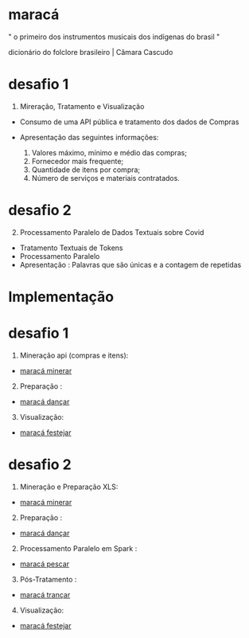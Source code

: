 # maracá

" o primeiro dos instrumentos musicais dos indígenas do brasil "  

dicionário do folclore brasileiro | Câmara Cascudo

# desafio 1

1) Mireração, Tratamento e Visualização

- Consumo de uma API pública e tratamento dos dados de Compras  
- Apresentação das seguintes informações:

    1. Valores máximo, mínimo e médio das compras;
    2. Fornecedor mais frequente;
    3. Quantidade de itens por compra;
    4. Número de serviços e materiais contratados.

# desafio 2

2) Processamento Paralelo de Dados Textuais sobre Covid
- Tratamento Textuais de Tokens
- Processamento Paralelo 
- Apresentação : Palavras que são únicas e a contagem de repetidas

# Implementação

# desafio 1

1) Mineração api (compras e itens):
  - [maracá minerar ](https://github.com/mardoniofranca/maraca/blob/master/miner/api-request.ipynb)

2) Preparação :
  - [maracá dançar ](https://github.com/mardoniofranca/maraca/blob/master/prepare/compras_itens.ipynb)

3) Visualização:
  - [maracá festejar ](https://maraca.herokuapp.com/)


# desafio 2

1) Mineração e Preparação XLS:
  - [maracá minerar ](https://github.com/mardoniofranca/maraca/blob/master/miner/miner_xls.ipynb)

2) Preparação :
  - [maracá dançar ](https://github.com/mardoniofranca/maraca/blob/master/prepare/text.ipynb)

2) Processamento Paralelo em Spark :
  - [maracá pescar ](https://github.com/mardoniofranca/maraca/blob/master/spark/main.py)

3) Pós-Tratamento :
  - [maracá trançar ](https://github.com/mardoniofranca/maraca/blob/master/treat/text.py)

4) Visualização:
  - [maracá festejar ](https://maraca.herokuapp.com/) 
